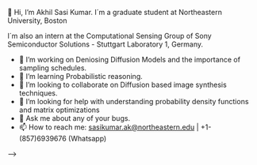 👋 Hi, I’m Akhil Sasi Kumar. I´m a graduate student at Northeastern University, Boston

I´m also an intern at the Computational Sensing Group of Sony Semiconductor Solutions - Stuttgart Laboratory 1, Germany.

- 🔭 I’m working on Deniosing Diffusion Models and the importance of sampling schedules.
- 🌱 I’m learning Probabilistic reasoning.
- 👯 I’m looking to collaborate on Diffusion based image synthesis techniques.
- 🤔 I’m looking for help with understanding probability density functions and matrix optimizations
- 💬 Ask me about any of your bugs.
- 📫 How to reach me: sasikumar.ak@northeastern.edu | +1-(857)6939676 (Whatsapp)

-->
